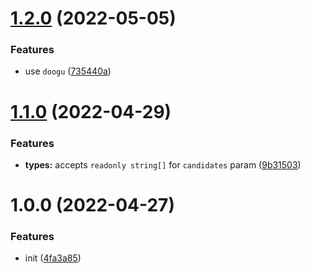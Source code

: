 # [1.2.0](https://github.com/bent10/find-similar/compare/v1.1.0...v1.2.0) (2022-05-05)


### Features

* use `doogu` ([735440a](https://github.com/bent10/find-similar/commit/735440a67ca95da3f6f53e9fcfcda98bcf9a490b))

# [1.1.0](https://github.com/bent10/find-similar/compare/v1.0.0...v1.1.0) (2022-04-29)


### Features

* **types:** accepts `readonly string[]` for `candidates` param ([9b31503](https://github.com/bent10/find-similar/commit/9b31503785304a6c3ae521f84a39cf4162eb231d))

# 1.0.0 (2022-04-27)


### Features

* init ([4fa3a85](https://github.com/bent10/find-similar/commit/4fa3a85357746c226e22917be4bfbc6dcbdb3ab1))
